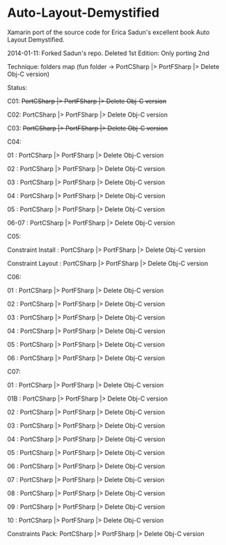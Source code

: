 Auto-Layout-Demystified
=======================

Xamarin port of the source code for Erica Sadun's excellent book Auto Layout Demystified.

2014-01-11:
Forked Sadun's repo.
Deleted 1st Edition: Only porting 2nd

Technique:
folders map (fun folder -> PortCSharp |> PortFSharp |> Delete Obj-C version) 

Status:

C01: ~~PortCSharp |> PortFSharp |> Delete Obj-C version~~

C02: PortCSharp |> PortFSharp |> Delete Obj-C version

C03: ~~<s>PortCSharp |> PortFSharp |> Delete Obj-C version</s>~~

C04: 

01 : PortCSharp |> PortFSharp |> Delete Obj-C version

02 : PortCSharp |> PortFSharp |> Delete Obj-C version

03 : PortCSharp |> PortFSharp |> Delete Obj-C version

04 : PortCSharp |> PortFSharp |> Delete Obj-C version

05 : PortCSharp |> PortFSharp |> Delete Obj-C version

06-07 : PortCSharp |> PortFSharp |> Delete Obj-C version

C05:

Constraint Install : PortCSharp |> PortFSharp |> Delete Obj-C version

Constraint Layout : PortCSharp |> PortFSharp |> Delete Obj-C version

C06: 

01 : PortCSharp |> PortFSharp |> Delete Obj-C version

02 : PortCSharp |> PortFSharp |> Delete Obj-C version

03 : PortCSharp |> PortFSharp |> Delete Obj-C version

04 : PortCSharp |> PortFSharp |> Delete Obj-C version

05 : PortCSharp |> PortFSharp |> Delete Obj-C version

06 : PortCSharp |> PortFSharp |> Delete Obj-C version

C07:

01 : PortCSharp |> PortFSharp |> Delete Obj-C version

01B : PortCSharp |> PortFSharp |> Delete Obj-C version

02 : PortCSharp |> PortFSharp |> Delete Obj-C version

03 : PortCSharp |> PortFSharp |> Delete Obj-C version

04 : PortCSharp |> PortFSharp |> Delete Obj-C version

05 : PortCSharp |> PortFSharp |> Delete Obj-C version

06 : PortCSharp |> PortFSharp |> Delete Obj-C version

07 : PortCSharp |> PortFSharp |> Delete Obj-C version

08 : PortCSharp |> PortFSharp |> Delete Obj-C version

09 : PortCSharp |> PortFSharp |> Delete Obj-C version

10 : PortCSharp |> PortFSharp |> Delete Obj-C version

Constraints Pack: PortCSharp |> PortFSharp |> Delete Obj-C version
